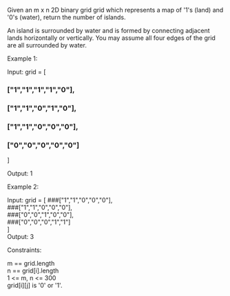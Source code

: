 Given an m x n 2D binary grid grid which represents a map of '1's (land) and '0's (water), return the number of islands.

An island is surrounded by water and is formed by connecting adjacent lands horizontally or vertically. You may assume all four edges of the grid are all surrounded by water.



Example 1:

Input: grid = [  
### ["1","1","1","1","0"],  
### ["1","1","0","1","0"],  
### ["1","1","0","0","0"],  
### ["0","0","0","0","0"]  
]  

Output: 1

Example 2:

Input: grid = [
###["1","1","0","0","0"],  
###["1","1","0","0","0"],  
###["0","0","1","0","0"],  
###["0","0","0","1","1"]  
]  
Output: 3


Constraints:

m == grid.length  
n == grid[i].length  
1 <= m, n <= 300  
grid[i][j] is '0' or '1'.